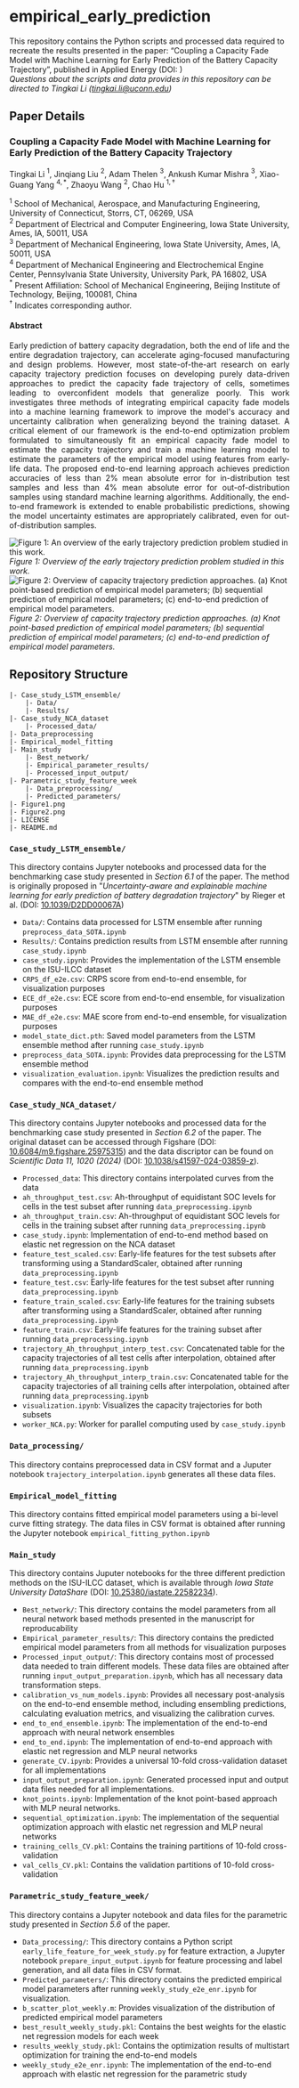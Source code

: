 # empirical_early_prediction
This repository contains the Python scripts and processed data required to recreate the results presented in the paper: “Coupling a Capacity Fade Model with Machine Learning for Early Prediction of the Battery Capacity Trajectory”, published in Applied Energy (DOI: )  
*Questions about the scripts and data provides in this repository can be directed to Tingkai Li ([tingkai.li@uconn.edu](mailto:tingkai.li@uconn.edu))*

## Paper Details
### Coupling a Capacity Fade Model with Machine Learning for Early Prediction of the Battery Capacity Trajectory
Tingkai Li $^{1}$, Jinqiang Liu $^2$, Adam Thelen $^3$, Ankush Kumar Mishra $^3$, Xiao-Guang Yang $^{4,*}$, Zhaoyu Wang $^2$, Chao Hu $^{1,\dagger}$

$^{1}$ School of Mechanical, Aerospace, and Manufacturing Engineering, University of Connecticut, Storrs, CT, 06269, USA  
$^{2}$ Department of Electrical and Computer Engineering, Iowa State University, Ames, IA, 50011, USA  
$^{3}$ Department of Mechanical Engineering, Iowa State University, Ames, IA, 50011, USA  
$^4$ Department of Mechanical Engineering and Electrochemical Engine Center, Pennsylvania State University, University Park, PA 16802, USA  
$^*$ Present Affiliation: School of Mechanical Engineering, Beijing Institute of Technology, Beijing, 100081, China  
$^{\dagger}$ Indicates corresponding author.

#### Abstract
<p style="text-align: justify;">Early prediction of battery capacity degradation, both the end of life and the entire degradation trajectory, can accelerate aging-focused manufacturing and design problems. 
However, most state-of-the-art research on early capacity trajectory prediction focuses on developing purely data-driven approaches to predict the capacity fade trajectory of cells, sometimes leading to overconfident models that generalize poorly. 
This work investigates three methods of integrating empirical capacity fade models into a machine learning framework to improve the model's accuracy and uncertainty calibration when generalizing beyond the training dataset. 
A critical element of our framework is the end-to-end optimization problem formulated to simultaneously fit an empirical capacity fade model to estimate the capacity trajectory and train a machine learning model to estimate the parameters of the empirical model using features from early-life data. 
The proposed end-to-end learning approach achieves prediction accuracies of less than 2% mean absolute error for in-distribution test samples and less than 4% mean absolute error for out-of-distribution samples using standard machine learning algorithms.
Additionally, the end-to-end framework is extended to enable probabilistic predictions, showing the model uncertainty estimates are appropriately calibrated, even for out-of-distribution samples.

![Figure 1: An overview of the early trajectory prediction problem studied in this work.](https://github.com/tingkai-li/empirical_early_prediction/blob/main/Figure1.png)
*Figure 1: Overview of the early trajectory prediction problem studied in this work.*  
![Figure 2: Overview of capacity trajectory prediction approaches. (a) Knot point-based prediction of empirical model parameters; (b) sequential prediction of empirical model parameters; (c) end-to-end prediction of empirical model parameters.](https://github.com/tingkai-li/empirical_early_prediction/blob/main/Figure2.png)
*Figure 2: Overview of capacity trajectory prediction approaches. (a) Knot point-based prediction of empirical model parameters; (b) sequential prediction of empirical model parameters; (c) end-to-end prediction of empirical model parameters.*
</p>

## Repository Structure
```
|- Case_study_LSTM_ensemble/
    |- Data/
    |- Results/
|- Case_study_NCA_dataset
    |- Processed_data/
|- Data_preprocessing
|- Empirical_model_fitting
|- Main_study
    |- Best_network/
    |- Empirical_parameter_results/
    |- Processed_input_output/
|- Parametric_study_feature_week
    |- Data_preprocessing/
    |- Predicted_parameters/
|- Figure1.png
|- Figure2.png
|- LICENSE
|- README.md
```
### `Case_study_LSTM_ensemble/`
This directory contains Jupyter notebooks and processed data for the benchmarking case study presented in *Section 6.1* of the paper. The method is originally proposed in "*Uncertainty-aware and explainable
machine learning for early prediction of battery degradation trajectory*" by Rieger et al. (DOI: [10.1039/D2DD00067A](https://doi.org/10.1039/D2DD00067A))  

* `Data/`: Contains data processed for LSTM ensemble after running `preprocess_data_SOTA.ipynb`
* `Results/`: Contains prediction results from LSTM ensemble after running `case_study.ipynb`
* `case_study.ipynb`: Provides the implementation of the LSTM ensemble on the ISU-ILCC dataset
* `CRPS_df_e2e.csv`: CRPS score from end-to-end ensemble, for visualization purposes
* `ECE_df_e2e.csv`: ECE score from end-to-end ensemble, for visualization purposes
* `MAE_df_e2e.csv`: MAE score from end-to-end ensemble, for visualization purposes
* `model_state_dict.pth`: Saved model parameters from the LSTM ensemble method after running `case_study.ipynb`
* `preprocess_data_SOTA.ipynb`: Provides data preprocessing for the LSTM ensemble method
* `visualization_evaluation.ipynb`: Visualizes the prediction results and compares with the end-to-end ensemble method

### `Case_study_NCA_dataset/`
This directory contains Jupyter notebooks and processed data for the benchmarking case study presented in *Section 6.2* of the paper. The original dataset can be accessed through Figshare (DOI: [10.6084/m9.figshare.25975315](https://doi.org/10.6084/m9.figshare.25975315)) and the data discriptor can be found on *Scientific Data 11, 1020 (2024)* (DOI: [10.1038/s41597-024-03859-z](https://doi.org/10.1038/s41597-024-03859-z)).

* `Processed_data`: This directory contains interpolated curves from the data
* `ah_throughput_test.csv`: Ah-throughput of equidistant SOC levels for cells in the test subset after running `data_preprocessing.ipynb`
* `ah_throughput_train.csv`: Ah-throughput of equidistant SOC levels for cells in the training subset after running `data_preprocessing.ipynb`
* `case_study.ipynb`: Implementation of end-to-end method based on elastic net regression on the NCA dataset
* `feature_test_scaled.csv`: Early-life features for the test subsets after transforming using a StandardScaler, obtained after running `data_preprocessing.ipynb`
* `feature_test.csv`: Early-life features for the test subset after running `data_preprocessing.ipynb`
* `feature_train_scaled.csv`: Early-life features for the training subsets after transforming using a StandardScaler, obtained after running `data_preprocessing.ipynb`
* `feature_train.csv`: Early-life features for the training subset after running `data_preprocessing.ipynb`
* `trajectory_Ah_throughput_interp_test.csv`: Concatenated table for the  capacity trajectories of all test cells after interpolation, obtained after running `data_preprocessing.ipynb`
* `trajectory_Ah_throughput_interp_train.csv`: Concatenated table for the  capacity trajectories of all training cells after interpolation, obtained after running `data_preprocessing.ipynb`
* `visualization.ipynb`: Visualizes the capacity trajectories for both subsets
* `worker_NCA.py`: Worker for parallel computing used by `case_study.ipynb`

### `Data_processing/`
This directory contains preprocessed data in CSV format and a Juputer notebook `trajectory_interpolation.ipynb` generates all these data files.

### `Empirical_model_fitting`
This directory contains fitted empirical model parameters using a bi-level curve fitting strategy. The data files in CSV format is obtained after running the Jupyter notebook `empirical_fitting_python.ipynb`

### `Main_study`
This directory contains Juputer notebooks for the three different prediction methods on the ISU-ILCC dataset, which is available through *Iowa State University DataShare* (DOI: [10.25380/iastate.22582234](https://doi.org/10.25380/iastate.22582234)).
* `Best_network/`: This directory contains the model parameters from all neural network based methods presented in the manuscript for reproducability
* `Empirical_parameter_results/`: This directory contains the predicted empirical model parameters from all methods for visualization purposes
* `Processed_input_output/`: This directory contains most of processed data needed to train different models. These data files are obtained after running `input_output_preparation.ipynb`, which has all necessary data transformation steps.
* `calibration_vs_num_models.ipynb`: Provides all necessary post-analysis on the end-to-end ensemble method, including ensembling predictions, calculating evaluation metrics, and visualizing the calibration curves. 
* `end_to_end_ensemble.ipynb`: The implementation of the end-to-end approach with neural network ensembles
* `end_to_end.ipynb`: The implementation of end-to-end approach with elastic net regression and MLP neural networks
* `generate_CV.ipynb`: Provides a universal 10-fold cross-validation dataset for all implementations
* `input_output_preparation.ipynb`: Generated processed input and output data files needed for all implementations.
* `knot_points.ipynb`: Implementation of the knot point-based approach with MLP neural networks.
* `sequential_optimization.ipynb`: The implementation of the sequential optimization approach with elastic net regression and MLP neural networks
* `training_cells_CV.pkl`: Contains the training partitions of 10-fold cross-validation
* `val_cells_CV.pkl`: Contains the validation partitions of 10-fold cross-validation

### `Parametric_study_feature_week/`
This directory contains a Jupyter notebook and data files for the parametric study presented in *Section 5.6* of the paper.  
* `Data_processing/`: This directory contains a Python script `early_life_feature_for_week_study.py` for feature extraction, a Jupyter notebook `prepare_input_output.ipynb` for feature processing and label generation, and all data files in CSV format.
* `Predicted_parameters/`: This directory contains the predicted empirical model parameters after running `weekly_study_e2e_enr.ipynb` for visualization.
* `b_scatter_plot_weekly.m`: Provides visualization of the distribution of predicted empirical model parameters
* `best_result_weekly_study.pkl`: Contains the best weights for the elastic net regression models for each week
* `results_weekly_study.pkl`: Contains the optimization results of multistart optimization for training the end-to-end models
* `weekly_study_e2e_enr.ipynb`: The implementation of the end-to-end approach with elastic net regression for the parametric study